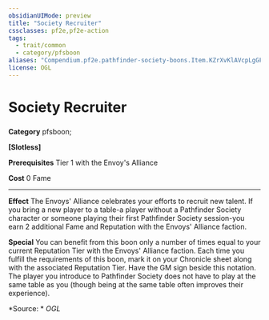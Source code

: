 ```yaml
---
obsidianUIMode: preview
title: "Society Recruiter"
cssclasses: pf2e,pf2e-action
tags:
  - trait/common
  - category/pfsboon
aliases: "Compendium.pf2e.pathfinder-society-boons.Item.KZrXvKlAVcpLgGF8"
license: OGL
---
```

# Society Recruiter

### 

**Category** pfsboon; 




**\[Slotless\]**

**Prerequisites** Tier 1 with the Envoy's Alliance

**Cost** 0 Fame

* * *

**Effect** The Envoys' Alliance celebrates your efforts to recruit new talent. If you bring a new player to a table-a player without a Pathfinder Society character or someone playing their first Pathfinder Society session-you earn 2 additional Fame and Reputation with the Envoys' Alliance faction.

**Special** You can benefit from this boon only a number of times equal to your current Reputation Tier with the Envoys' Alliance faction. Each time you fulfill the requirements of this boon, mark it on your Chronicle sheet along with the associated Reputation Tier. Have the GM sign beside this notation. The player you introduce to Pathfinder Society does not have to play at the same table as you (though being at the same table often improves their experience).

*Source: *
*OGL*